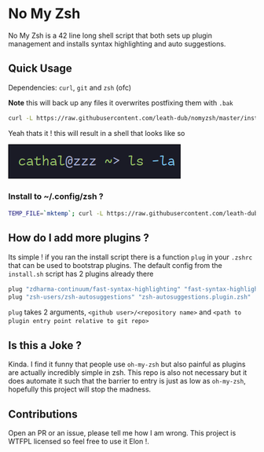 # No My Zsh
No My Zsh is a 42 line long shell script that both sets up plugin management and installs
syntax highlighting and auto suggestions.

## Quick Usage
Dependencies: `curl`, `git` and `zsh` (ofc)

**Note** this will back up any files it overwrites postfixing them with `.bak`
```sh
curl -L https://raw.githubusercontent.com/leath-dub/nomyzsh/master/install.sh | sh
```
Yeah thats it ! this will result in a shell that looks like so

![default config](examples/default.png)

### Install to ~/.config/zsh ?
```sh
TEMP_FILE=`mktemp`; curl -L https://raw.githubusercontent.com/leath-dub/nomyzsh/master/install.sh > $TEMP_FILE && sh $TEMP_FILE --xdg
```

## How do I add more plugins ?
Its simple ! if you ran the install script there is a function `plug` in your `.zshrc` that
can be used to bootstrap plugins. The default config from the `install.sh` script has 2
plugins already there
```sh
plug "zdharma-continuum/fast-syntax-highlighting" "fast-syntax-highlighting.plugin.zsh"
plug "zsh-users/zsh-autosuggestions" "zsh-autosuggestions.plugin.zsh"
```
`plug` takes 2 arguments, `<github user>/<repository name>` and `<path to plugin entry point relative to git repo>`

## Is this a Joke ?
Kinda. I find it funny that people use `oh-my-zsh` but also painful as plugins are actually incredibly simple
in zsh. This repo is also not necessary but it does automate it such that the barrier to entry is just
as low as `oh-my-zsh`, hopefully this project will stop the madness.

## Contributions
Open an PR or an issue, please tell me how I am wrong. This project is WTFPL licensed so feel free to
use it Elon !.
